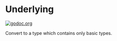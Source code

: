 # Underlying

[![godoc.org][godoc-badge]][godoc]

Convert to a type which contains only basic types.

<!-- links -->
[godoc]: https://godoc.org/github.com/tenntenn/underlying
[godoc-badge]: https://img.shields.io/badge/godoc-reference-4F73B3.svg?style=flat-square&label=%20godoc.org
